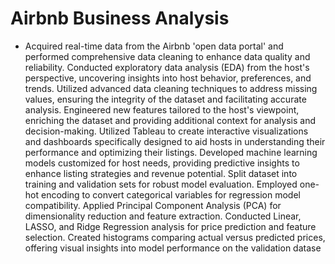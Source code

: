 # Airbnb Business Analysis
 
* Acquired real-time data from the Airbnb 'open data portal' and performed comprehensive data cleaning to enhance data quality and reliability.
Conducted exploratory data analysis (EDA) from the host's perspective, uncovering insights into host behavior, preferences, and trends.
Utilized advanced data cleaning techniques to address missing values, ensuring the integrity of the dataset and facilitating accurate analysis.
Engineered new features tailored to the host's viewpoint, enriching the dataset and providing additional context for analysis and decision-making.
Utilized Tableau to create interactive visualizations and dashboards specifically designed to aid hosts in understanding their performance and optimizing their listings.
Developed machine learning models customized for host needs, providing predictive insights to enhance listing strategies and revenue potential.
Split dataset into training and validation sets for robust model evaluation.
Employed one-hot encoding to convert categorical variables for regression model compatibility.
Applied Principal Component Analysis (PCA) for dimensionality reduction and feature extraction.
Conducted Linear, LASSO, and Ridge Regression analysis for price prediction and feature selection.
Created histograms comparing actual versus predicted prices, offering visual insights into model performance on the validation datase
